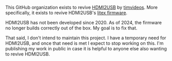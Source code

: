 This GitHub organization exists to revive [HDMI2USB](https://github.com/timvideos/HDMI2USB) by [timvideos](https://code.timvideos.us/home/).
More specifically, it exists to revive HDMI2USB's [litex firmware](https://github.com/timvideos/HDMI2USB-litex-firmware).

HDMI2USB has not been developed since 2020. As of 2024, the firmware no longer builds correctly out of the box. My goal is to fix that.

That said, I don't intend to maintain this project. I have a temporary need for HDMI2USB, and once that need is met I expect to stop working on this.
I'm publishing my work in public in case it is helpful to anyone else also wanting to revive HDMI2USB.
